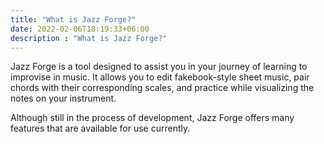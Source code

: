 ```yaml
---
title: "What is Jazz Forge?"
date: 2022-02-06T18:19:33+06:00
description : "What is Jazz Forge?"
---
```

Jazz Forge is a tool designed to assist you in your journey of learning to improvise in music. It allows you to edit fakebook-style sheet music, pair chords with their corresponding scales, and practice while visualizing the notes on your instrument.

Although still in the process of development, Jazz Forge offers many features that are available for use currently.